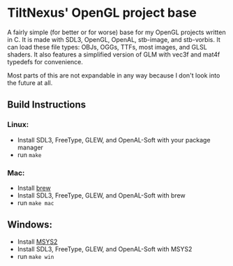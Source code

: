 # TiltNexus' OpenGL project base

A fairly simple (for better or for worse) base for my OpenGL projects written in C. It is made with SDL3, OpenGL, OpenAL, stb-image, and stb-vorbis. It can load these file types: OBJs, OGGs, TTFs, most images, and GLSL shaders. It also features a simplified version of GLM with vec3f and mat4f typedefs for convenience.

Most parts of this are not expandable in any way because I don't look into the future at all.

## Build Instructions
### Linux:
* Install SDL3, FreeType, GLEW, and OpenAL-Soft with your package manager
* run `make`

### Mac:
* Install [brew](https://brew.sh/)
* Install SDL3, FreeType, GLEW, and OpenAL-Soft with brew
* run `make mac`

## Windows:
* Install [MSYS2](https://www.msys2.org/)
* Install SDL3, FreeType, GLEW, and OpenAL-Soft with MSYS2
* run `make win`

